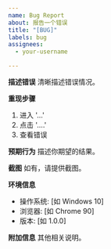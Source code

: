 ```yaml
---
name: Bug Report
about: 报告一个错误
title: "[BUG]"
labels: bug
assignees: 
  - your-username

---
```


**描述错误**
清晰描述错误情况。

**重现步骤**
1. 进入 '...'
2. 点击 '....'
3. 查看错误

**预期行为**
描述你期望的结果。

**截图**
如有，请提供截图。

**环境信息**
- 操作系统: [如 Windows 10]
- 浏览器: [如 Chrome 90]
- 版本: [如 1.0.0]

**附加信息**
其他相关说明。

